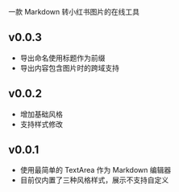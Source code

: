 一款 Markdown 转小红书图片的在线工具

## v0.0.3

- 导出命名使用标题作为前缀
- 导出内容包含图片时的跨域支持

## v0.0.2

- 增加基础风格
- 支持样式修改

## v0.0.1

- 使用最简单的 TextArea 作为 Markdown 编辑器
- 目前仅内置了三种风格样式，展示不支持自定义
